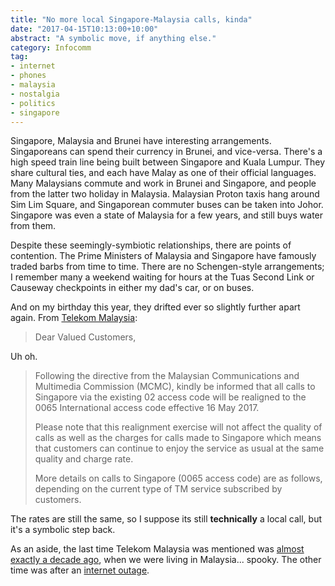 ```yaml
---
title: "No more local Singapore-Malaysia calls, kinda"
date: "2017-04-15T10:13:00+10:00"
abstract: "A symbolic move, if anything else."
category: Infocomm
tag:
- internet
- phones
- malaysia
- nostalgia
- politics
- singapore
---
```

Singapore, Malaysia and Brunei have interesting arrangements. Singaporeans can spend their currency in Brunei, and vice-versa. There's a high speed train line being built between Singapore and Kuala Lumpur. They share cultural ties, and each have Malay as one of their official languages. Many Malaysians commute and work in Brunei and Singapore, and people from the latter two holiday in Malaysia. Malaysian Proton taxis hang around Sim Lim Square, and Singaporean commuter buses can be taken into Johor. Singapore was even a state of Malaysia for a few years, and still buys water from them.

Despite these seemingly-symbiotic relationships, there are points of contention. The Prime Ministers of Malaysia and Singapore have famously traded barbs from time to time. There are no Schengen-style arrangements; I remember many a weekend waiting for hours at the Tuas Second Link or Causeway checkpoints in either my dad's car, or on buses.

And on my birthday this year, they drifted ever so slightly further apart again. From [Telekom Malaysia]:

> Dear Valued Customers,

Uh oh.

> Following the directive from the Malaysian Communications and Multimedia Commission (MCMC), kindly be informed that all calls to Singapore via the existing 02 access code will be realigned to the 0065 International access code effective 16 May 2017.
>
> Please note that this realignment exercise will not affect the quality of calls as well as the charges for calls made to Singapore which means that customers can continue to enjoy the service as usual at the same quality and charge rate.
> 
> More details on calls to Singapore (0065 access code) are as follows, depending on the current type of TM service subscribed by customers.

The rates are still the same, so I suppose its still **technically** a local call, but it's a symbolic step back.

As an aside, the last time Telekom Malaysia was mentioned was [almost exactly a decade ago], when we were living in Malaysia... spooky. The other time was after an [internet outage].

[Telekom Malaysia]: https://www.tm.com.my/OnlineHelp/Announcement/Pages/REALIGNMENT-OF-02-INTERNATIONAL-ACCESS-CODE-TO-0065-FOR-CALLS-TO-SINGAPORE1.aspx
[almost exactly a decade ago]: https://rubenerd.com/freebsd-verbose-package-installation/
[internet outage]: https://rubenerd.com/we-have-internet-and-telephone-again/

